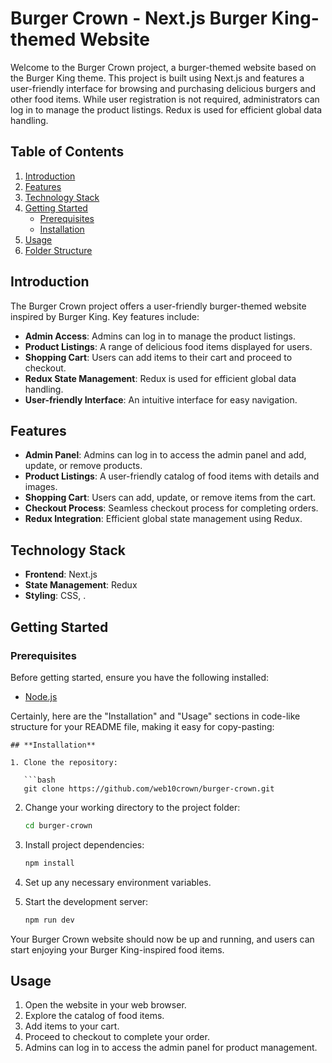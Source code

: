 # Burger Crown - Next.js Burger King-themed Website

Welcome to the Burger Crown project, a burger-themed website based on the Burger King theme. This project is built using Next.js and features a user-friendly interface for browsing and purchasing delicious burgers and other food items. While user registration is not required, administrators can log in to manage the product listings. Redux is used for efficient global data handling.

## Table of Contents

1. [Introduction](#introduction)
2. [Features](#features)
3. [Technology Stack](#technology-stack)
4. [Getting Started](#getting-started)
   - [Prerequisites](#prerequisites)
   - [Installation](#installation)
5. [Usage](#usage)
6. [Folder Structure](#folder-structure)


## Introduction

The Burger Crown project offers a user-friendly burger-themed website inspired by Burger King. Key features include:

- **Admin Access**: Admins can log in to manage the product listings.
- **Product Listings**: A range of delicious food items displayed for users.
- **Shopping Cart**: Users can add items to their cart and proceed to checkout.
- **Redux State Management**: Redux is used for efficient global data handling.
- **User-friendly Interface**: An intuitive interface for easy navigation.

## Features

- **Admin Panel**: Admins can log in to access the admin panel and add, update, or remove products.
- **Product Listings**: A user-friendly catalog of food items with details and images.
- **Shopping Cart**: Users can add, update, or remove items from the cart.
- **Checkout Process**: Seamless checkout process for completing orders.
- **Redux Integration**: Efficient global state management using Redux.

## Technology Stack

- **Frontend**: Next.js
- **State Management**: Redux
- **Styling**:  CSS, .

## Getting Started

### Prerequisites

Before getting started, ensure you have the following installed:

- [Node.js](https://nodejs.org/)

Certainly, here are the "Installation" and "Usage" sections in code-like structure for your README file, making it easy for copy-pasting:

```
## **Installation**

1. Clone the repository:

   ```bash
   git clone https://github.com/web10crown/burger-crown.git
   ```

2. Change your working directory to the project folder:

   ```bash
   cd burger-crown
   ```

3. Install project dependencies:

   ```bash
   npm install
   ```

4. Set up any necessary environment variables.

5. Start the development server:

   ```bash
   npm run dev
   ```

Your Burger Crown website should now be up and running, and users can start enjoying your Burger King-inspired food items.

## **Usage**

1. Open the website in your web browser.
2. Explore the catalog of food items.
3. Add items to your cart.
4. Proceed to checkout to complete your order.
5. Admins can log in to access the admin panel for product management.
```

   
